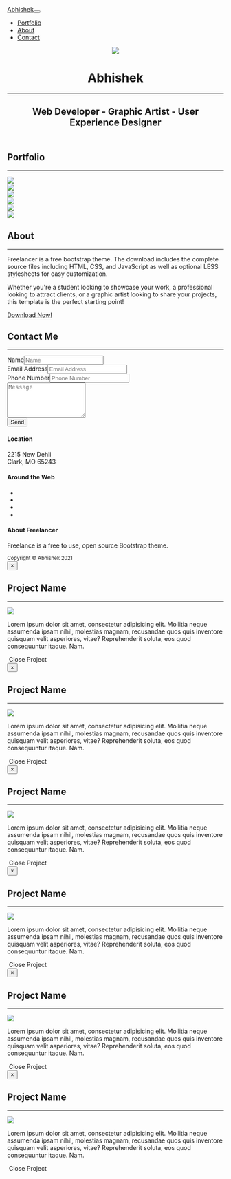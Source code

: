 <!DOCTYPE html>
<html>

<head>
    <meta charset="utf-8">
    <meta name="viewport" content="width=device-width, initial-scale=1.0, shrink-to-fit=no">
    <title>Home - Abhishek</title>
    <link rel="stylesheet" href="assets/bootstrap/css/bootstrap.min.css">
    <link rel="stylesheet" href="https://fonts.googleapis.com/css?family=Montserrat:400,700">
    <link rel="stylesheet" href="https://fonts.googleapis.com/css?family=Lato:400,700,400italic,700italic">
    <link rel="stylesheet" href="assets/fonts/font-awesome.min.css">
</head>

<body id="page-top">
    <nav class="navbar navbar-light navbar-expand-lg fixed-top bg-secondary text-uppercase" id="mainNav">
        <div class="container"><a class="navbar-brand js-scroll-trigger" href="#page-top">Abhishek</a><button data-toggle="collapse" data-target="#navbarResponsive" class="navbar-toggler text-white bg-primary navbar-toggler-right text-uppercase rounded" aria-controls="navbarResponsive" aria-expanded="false" aria-label="Toggle navigation"><i class="fa fa-bars"></i></button>
            <div class="collapse navbar-collapse" id="navbarResponsive">
                <ul class="navbar-nav ml-auto">
                    <li class="nav-item mx-0 mx-lg-1"><a class="nav-link py-3 px-0 px-lg-3 rounded js-scroll-trigger" href="#portfolio">Portfolio</a></li>
                    <li class="nav-item mx-0 mx-lg-1"><a class="nav-link py-3 px-0 px-lg-3 rounded js-scroll-trigger" href="#about">About</a></li>
                    <li class="nav-item mx-0 mx-lg-1"><a class="nav-link py-3 px-0 px-lg-3 rounded js-scroll-trigger" href="#contact">Contact</a></li>
                </ul>
            </div>
        </div>
    </nav>
    <header class="text-center text-white bg-primary masthead">
        <div class="container"><img class="img-fluid d-block mx-auto mb-5" src="assets/img/profile.png">
            <h1>Abhishek</h1>
            <hr class="star-light">
            <h2 class="font-weight-light mb-0">Web Developer - Graphic Artist - User Experience Designer</h2>
        </div>
    </header>
    <section id="portfolio" class="portfolio">
        <div class="container">
            <h2 class="text-uppercase text-center text-secondary">Portfolio</h2>
            <hr class="star-dark mb-5">
            <div class="row">
                <div class="col-md-6 col-lg-4"><a class="d-block mx-auto portfolio-item" data-toggle="modal" href="#portfolio-modal-1">
                        <div class="d-flex portfolio-item-caption position-absolute h-100 w-100">
                            <div class="text-center text-white my-auto portfolio-item-caption-content w-100"><i class="fa fa-search-plus fa-3x"></i></div>
                        </div><img class="img-fluid" src="assets/img/portfolio/cabin.png">
                    </a></div>
                <div class="col-md-6 col-lg-4"><a class="d-block mx-auto portfolio-item" data-toggle="modal" href="#portfolio-modal-2">
                        <div class="d-flex portfolio-item-caption position-absolute h-100 w-100">
                            <div class="text-center text-white my-auto portfolio-item-caption-content w-100"><i class="fa fa-search-plus fa-3x"></i></div>
                        </div><img class="img-fluid" src="assets/img/portfolio/cake.png">
                    </a></div>
                <div class="col-md-6 col-lg-4"><a class="d-block mx-auto portfolio-item" data-toggle="modal" href="#portfolio-modal-3">
                        <div class="d-flex portfolio-item-caption position-absolute h-100 w-100">
                            <div class="text-center text-white my-auto portfolio-item-caption-content w-100"><i class="fa fa-search-plus fa-3x"></i></div>
                        </div><img class="img-fluid" src="assets/img/portfolio/circus.png">
                    </a></div>
                <div class="col-md-6 col-lg-4"><a class="d-block mx-auto portfolio-item" data-toggle="modal" href="#portfolio-modal-4">
                        <div class="d-flex portfolio-item-caption position-absolute h-100 w-100">
                            <div class="text-center text-white my-auto portfolio-item-caption-content w-100"><i class="fa fa-search-plus fa-3x"></i></div>
                        </div><img class="img-fluid" src="assets/img/portfolio/game.png">
                    </a></div>
                <div class="col-md-6 col-lg-4"><a class="d-block mx-auto portfolio-item" data-toggle="modal" href="#portfolio-modal-5">
                        <div class="d-flex portfolio-item-caption position-absolute h-100 w-100">
                            <div class="text-center text-white my-auto portfolio-item-caption-content w-100"><i class="fa fa-search-plus fa-3x"></i></div>
                        </div><img class="img-fluid" src="assets/img/portfolio/safe.png">
                    </a></div>
                <div class="col-md-6 col-lg-4"><a class="d-block mx-auto portfolio-item" data-toggle="modal" href="#portfolio-modal-6">
                        <div class="d-flex portfolio-item-caption position-absolute h-100 w-100">
                            <div class="text-center text-white my-auto portfolio-item-caption-content w-100"><i class="fa fa-search-plus fa-3x"></i></div>
                        </div><img class="img-fluid" src="assets/img/portfolio/submarine.png">
                    </a></div>
            </div>
        </div>
    </section>
    <section class="text-white bg-primary mb-0" id="about">
        <div class="container">
            <h2 class="text-uppercase text-center text-white">About</h2>
            <hr class="star-light mb-5">
            <div class="row">
                <div class="col-lg-4 ml-auto">
                    <p class="lead">Freelancer is a free bootstrap theme. The download includes the complete source files including HTML, CSS, and JavaScript as well as optional LESS stylesheets for easy customization.</p>
                </div>
                <div class="col-lg-4 mr-auto">
                    <p class="lead">Whether you're a student looking to showcase your work, a professional looking to attract clients, or a graphic artist looking to share your projects, this template is the perfect starting point!</p>
                </div>
            </div>
            <div class="text-center mt-4"><a class="btn btn-outline-light btn-xl" role="button" href="#"><i class="fa fa-download mr-2"></i><span>Download Now!</span></a></div>
        </div>
    </section>
    <section id="contact">
        <div class="container">
            <h2 class="text-uppercase text-center text-secondary mb-0">Contact Me</h2>
            <hr class="star-dark mb-5">
            <div class="row">
                <div class="col-lg-8 mx-auto">
                    <form id="contactForm" name="sentMessage" novalidate="novalidate">
                        <div class="control-group">
                            <div class="form-group floating-label-form-group controls mb-0 pb-2"><label>Name</label><input class="form-control" type="text" id="name" required="" placeholder="Name"><small class="form-text text-danger help-block"></small></div>
                        </div>
                        <div class="control-group">
                            <div class="form-group floating-label-form-group controls mb-0 pb-2"><label>Email Address</label><input class="form-control" type="email" id="email" required="" placeholder="Email Address"><small class="form-text text-danger help-block"></small></div>
                        </div>
                        <div class="control-group">
                            <div class="form-group floating-label-form-group controls mb-0 pb-2"><label>Phone Number</label><input class="form-control" type="tel" id="phone" required="" placeholder="Phone Number"><small class="form-text text-danger help-block"></small></div>
                        </div>
                        <div class="control-group">
                            <div class="form-group floating-label-form-group controls mb-5 pb-2"><textarea class="form-control" id="message" required="" placeholder="Message" rows="5"></textarea><small class="form-text text-danger help-block"></small></div>
                        </div>
                        <div id="success"></div>
                        <div class="form-group"><button class="btn btn-primary btn-xl" id="sendMessageButton" type="submit">Send</button></div>
                    </form>
                </div>
            </div>
        </div>
    </section>
    <footer class="text-center footer">
        <div class="container">
            <div class="row">
                <div class="col-md-4 mb-5 mb-lg-0">
                    <h4 class="text-uppercase mb-4">Location</h4>
                    <p>2215 New Dehli<br>Clark, MO 65243</p>
                </div>
                <div class="col-md-4 mb-5 mb-lg-0">
                    <h4 class="text-uppercase">Around the Web</h4>
                    <ul class="list-inline">
                        <li class="list-inline-item"><a class="btn btn-outline-light text-center btn-social rounded-circle" role="button" href="#"><i class="fa fa-facebook fa-fw"></i></a></li>
                        <li class="list-inline-item"><a class="btn btn-outline-light text-center btn-social rounded-circle" role="button" href="#"><i class="fa fa-google-plus fa-fw"></i></a></li>
                        <li class="list-inline-item"><a class="btn btn-outline-light text-center btn-social rounded-circle" role="button" href="#"><i class="fa fa-twitter fa-fw"></i></a></li>
                        <li class="list-inline-item"><a class="btn btn-outline-light text-center btn-social rounded-circle" role="button" href="#"><i class="fa fa-dribbble fa-fw"></i></a></li>
                    </ul>
                </div>
                <div class="col-md-4">
                    <h4 class="text-uppercase mb-4">About Freelancer</h4>
                    <p class="lead mb-0"><span>Freelance is a free to use, open source Bootstrap theme.&nbsp;</span></p>
                </div>
            </div>
        </div>
    </footer>
    <div class="text-center text-white copyright py-4">
        <div class="container"><small>Copyright ©&nbsp;Abhishek 2021</small></div>
    </div>
    <div class="d-lg-none scroll-to-top position-fixed rounded"><a class="text-center text-white d-block js-scroll-trigger rounded" href="#page-top"><i class="fa fa-chevron-up"></i></a></div>
    <div class="modal text-center" role="dialog" tabindex="-1" id="portfolio-modal-1">
        <div class="modal-dialog modal-lg" role="document">
            <div class="modal-content">
                <div class="modal-header"><button type="button" class="close" data-dismiss="modal" aria-label="Close"><span aria-hidden="true">×</span></button></div>
                <div class="modal-body">
                    <div class="container text-center">
                        <div class="row">
                            <div class="col-lg-8 mx-auto">
                                <h2 class="text-uppercase text-secondary mb-0">Project Name</h2>
                                <hr class="star-dark mb-5"><img class="img-fluid mb-5" src="assets/img/portfolio/cabin.png">
                                <p class="mb-5">Lorem ipsum dolor sit amet, consectetur adipisicing elit. Mollitia neque assumenda ipsam nihil, molestias magnam, recusandae quos quis inventore quisquam velit asperiores, vitae? Reprehenderit soluta, eos quod consequuntur itaque. Nam.</p>
                            </div>
                        </div>
                    </div>
                </div>
                <div class="modal-footer pb-5"><a class="btn btn-primary btn-lg mx-auto rounded-pill portfolio-modal-dismiss" role="button" data-dismiss="modal"><i class="fa fa-close"></i>&nbsp;Close Project</a></div>
            </div>
        </div>
    </div>
    <div class="modal text-center" role="dialog" tabindex="-1" id="portfolio-modal-2">
        <div class="modal-dialog modal-lg" role="document">
            <div class="modal-content">
                <div class="modal-header"><button type="button" class="close" data-dismiss="modal" aria-label="Close"><span aria-hidden="true">×</span></button></div>
                <div class="modal-body">
                    <div class="container text-center">
                        <div class="row">
                            <div class="col-lg-8 mx-auto">
                                <h2 class="text-uppercase text-secondary mb-0">Project Name</h2>
                                <hr class="star-dark mb-5"><img class="img-fluid mb-5" src="assets/img/portfolio/cake.png">
                                <p class="mb-5">Lorem ipsum dolor sit amet, consectetur adipisicing elit. Mollitia neque assumenda ipsam nihil, molestias magnam, recusandae quos quis inventore quisquam velit asperiores, vitae? Reprehenderit soluta, eos quod consequuntur itaque. Nam.</p>
                            </div>
                        </div>
                    </div>
                </div>
                <div class="modal-footer pb-5"><a class="btn btn-primary btn-lg mx-auto rounded-pill portfolio-modal-dismiss" role="button" data-dismiss="modal"><i class="fa fa-close"></i>&nbsp;Close Project</a></div>
            </div>
        </div>
    </div>
    <div class="modal text-center" role="dialog" tabindex="-1" id="portfolio-modal-3">
        <div class="modal-dialog modal-lg" role="document">
            <div class="modal-content">
                <div class="modal-header"><button type="button" class="close" data-dismiss="modal" aria-label="Close"><span aria-hidden="true">×</span></button></div>
                <div class="modal-body">
                    <div class="container text-center">
                        <div class="row">
                            <div class="col-lg-8 mx-auto">
                                <h2 class="text-uppercase text-secondary mb-0">Project Name</h2>
                                <hr class="star-dark mb-5"><img class="img-fluid mb-5" src="assets/img/portfolio/circus.png">
                                <p class="mb-5">Lorem ipsum dolor sit amet, consectetur adipisicing elit. Mollitia neque assumenda ipsam nihil, molestias magnam, recusandae quos quis inventore quisquam velit asperiores, vitae? Reprehenderit soluta, eos quod consequuntur itaque. Nam.</p>
                            </div>
                        </div>
                    </div>
                </div>
                <div class="modal-footer pb-5"><a class="btn btn-primary btn-lg mx-auto rounded-pill portfolio-modal-dismiss" role="button" data-dismiss="modal"><i class="fa fa-close"></i>&nbsp;Close Project</a></div>
            </div>
        </div>
    </div>
    <div class="modal text-center" role="dialog" tabindex="-1" id="portfolio-modal-4">
        <div class="modal-dialog modal-lg" role="document">
            <div class="modal-content">
                <div class="modal-header"><button type="button" class="close" data-dismiss="modal" aria-label="Close"><span aria-hidden="true">×</span></button></div>
                <div class="modal-body">
                    <div class="container text-center">
                        <div class="row">
                            <div class="col-lg-8 mx-auto">
                                <h2 class="text-uppercase text-secondary mb-0">Project Name</h2>
                                <hr class="star-dark mb-5"><img class="img-fluid mb-5" src="assets/img/portfolio/game.png">
                                <p class="mb-5">Lorem ipsum dolor sit amet, consectetur adipisicing elit. Mollitia neque assumenda ipsam nihil, molestias magnam, recusandae quos quis inventore quisquam velit asperiores, vitae? Reprehenderit soluta, eos quod consequuntur itaque. Nam.</p>
                            </div>
                        </div>
                    </div>
                </div>
                <div class="modal-footer pb-5"><a class="btn btn-primary btn-lg mx-auto rounded-pill portfolio-modal-dismiss" role="button" data-dismiss="modal"><i class="fa fa-close"></i>&nbsp;Close Project</a></div>
            </div>
        </div>
    </div>
    <div class="modal text-center" role="dialog" tabindex="-1" id="portfolio-modal-5">
        <div class="modal-dialog modal-lg" role="document">
            <div class="modal-content">
                <div class="modal-header"><button type="button" class="close" data-dismiss="modal" aria-label="Close"><span aria-hidden="true">×</span></button></div>
                <div class="modal-body">
                    <div class="container text-center">
                        <div class="row">
                            <div class="col-lg-8 mx-auto">
                                <h2 class="text-uppercase text-secondary mb-0">Project Name</h2>
                                <hr class="star-dark mb-5"><img class="img-fluid mb-5" src="assets/img/portfolio/safe.png">
                                <p class="mb-5">Lorem ipsum dolor sit amet, consectetur adipisicing elit. Mollitia neque assumenda ipsam nihil, molestias magnam, recusandae quos quis inventore quisquam velit asperiores, vitae? Reprehenderit soluta, eos quod consequuntur itaque. Nam.</p>
                            </div>
                        </div>
                    </div>
                </div>
                <div class="modal-footer pb-5"><a class="btn btn-primary btn-lg mx-auto rounded-pill portfolio-modal-dismiss" role="button" data-dismiss="modal"><i class="fa fa-close"></i>&nbsp;Close Project</a></div>
            </div>
        </div>
    </div>
    <div class="modal text-center" role="dialog" tabindex="-1" id="portfolio-modal-6">
        <div class="modal-dialog modal-lg" role="document">
            <div class="modal-content">
                <div class="modal-header"><button type="button" class="close" data-dismiss="modal" aria-label="Close"><span aria-hidden="true">×</span></button></div>
                <div class="modal-body">
                    <div class="container text-center">
                        <div class="row">
                            <div class="col-lg-8 mx-auto">
                                <h2 class="text-uppercase text-secondary mb-0">Project Name</h2>
                                <hr class="star-dark mb-5"><img class="img-fluid mb-5" src="assets/img/portfolio/submarine.png">
                                <p class="mb-5">Lorem ipsum dolor sit amet, consectetur adipisicing elit. Mollitia neque assumenda ipsam nihil, molestias magnam, recusandae quos quis inventore quisquam velit asperiores, vitae? Reprehenderit soluta, eos quod consequuntur itaque. Nam.</p>
                            </div>
                        </div>
                    </div>
                </div>
                <div class="modal-footer pb-5"><a class="btn btn-primary btn-lg mx-auto rounded-pill portfolio-modal-dismiss" role="button" data-dismiss="modal"><i class="fa fa-close"></i>&nbsp;Close Project</a></div>
            </div>
        </div>
    </div>
    <script src="assets/js/jquery.min.js"></script>
    <script src="assets/bootstrap/js/bootstrap.min.js"></script>
    <script src="https://cdnjs.cloudflare.com/ajax/libs/jquery-easing/1.4.1/jquery.easing.min.js"></script>
    <script src="assets/js/freelancer.js"></script>
</body>

</html>
